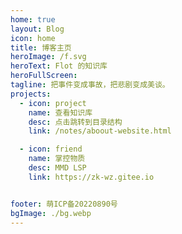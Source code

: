 ```yaml
---
home: true
layout: Blog
icon: home
title: 博客主页
heroImage: /f.svg
heroText: Flot 的知识库
heroFullScreen: 
tagline: 把事件变成事故，把悲剧变成美谈。
projects:
  - icon: project
    name: 查看知识库
    desc: 点击跳转到目录结构
    link: /notes/aboout-website.html

  - icon: friend
    name: 掌控物质
    desc: MMD LSP
    link: https://zk-wz.gitee.io


footer: 萌ICP备20220890号
bgImage: ./bg.webp
---
```



